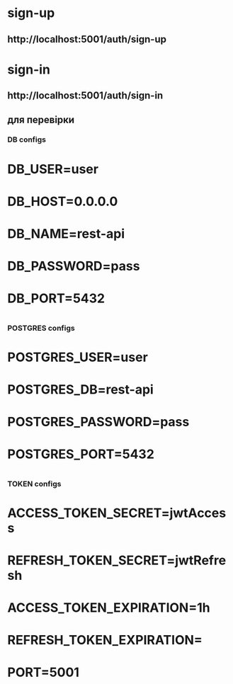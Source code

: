 # sign-up
## http://localhost:5001/auth/sign-up

# sign-in
## http://localhost:5001/auth/sign-in

## для перевірки 

### DB configs
#
# DB_USER=user
# DB_HOST=0.0.0.0
# DB_NAME=rest-api
# DB_PASSWORD=pass
# DB_PORT=5432
#
### POSTGRES configs
#
# POSTGRES_USER=user
# POSTGRES_DB=rest-api
# POSTGRES_PASSWORD=pass
# POSTGRES_PORT=5432

#
### TOKEN configs
#
# ACCESS_TOKEN_SECRET=jwtAccess
# REFRESH_TOKEN_SECRET=jwtRefresh
# ACCESS_TOKEN_EXPIRATION=1h
# REFRESH_TOKEN_EXPIRATION=
#
#
# PORT=5001
